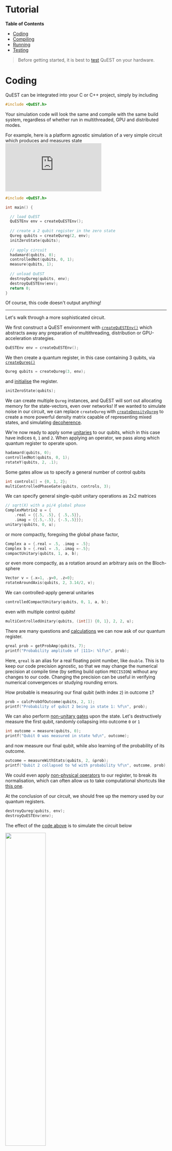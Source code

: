 Tutorial
======

**Table of Contents**
- [Coding](#coding)
- [Compiling](#compiling)
- [Running](#running)
- [Testing](#testing)

> Before getting started, it is best to [test](#testing) QuEST on your hardware.

# Coding

QuEST can be integrated into your C or C++ project, simply by including
```C
#include <QuEST.h>
```
Your simulation code will look the same and compile with the same build system, regardless of whether run in multithreaded, GPU and distributed modes.

For example, here is a platform agnostic simulation of a very simple circuit which produces and measures state  ![equation](https://latex.codecogs.com/gif.latex?C_0%28X_1%29%20H_0%20%7C00%5Crangle)
```C
#include <QuEST.h>

int main() {

  // load QuEST
  QuESTEnv env = createQuESTEnv();
  
  // create a 2 qubit register in the zero state
  Qureg qubits = createQureg(2, env);
  initZeroState(qubits);
	
  // apply circuit
  hadamard(qubits, 0);
  controlledNot(qubits, 0, 1);
  measure(qubits, 1);
	
  // unload QuEST
  destroyQureg(qubits, env); 
  destroyQuESTEnv(env);
  return 0;
}
```
Of course, this code doesn't output anything!


----------------------

Let's walk through a more sophisticated circuit.

We first construct a QuEST environment with [`createQuESTEnv()`](https://quest-kit.github.io/QuEST/group__type.html#ga8ba2c3388dd64d9348c3b091852d36d4) which abstracts away any preparation of multithreading, distribution or GPU-acceleration strategies.
```C
QuESTEnv env = createQuESTEnv();
```

We then create a quantum register, in this case containing 3 qubits, via [`createQureg()`](https://quest-kit.github.io/QuEST/group__type.html#ga3392816c0643414165c2f5caeec17df0)
```C
Qureg qubits = createQureg(3, env);
```
and [initialise](https://quest-kit.github.io/QuEST/group__init.html) the register.
```C
initZeroState(qubits);
```
We can create multiple `Qureg` instances, and QuEST will sort out allocating memory for the state-vectors, even over networks! If we wanted to simulate noise in our circuit, we can replace `createQureg` with [`createDensityQureg`](https://quest-kit.github.io/QuEST/group__type.html#ga93e55b6650b408abb30a1d4a8bce757c) to create a more powerful density matrix capable of representing mixed states, and simulating [decoherence](https://quest-kit.github.io/QuEST/group__decoherence.html).

We're now ready to apply some [unitaries](https://quest-kit.github.io/QuEST/group__unitary.html) to our qubits, which in this case have indices `0`, `1` and `2`.
When applying an operator, we pass along which quantum register to operate upon.
```C
hadamard(qubits, 0);
controlledNot(qubits, 0, 1);
rotateY(qubits, 2, .1);
```

Some gates allow us to specify a general number of control qubits
```C
int controls[] = {0, 1, 2};
multiControlledPhaseGate(qubits, controls, 3);
```

We can specify general single-qubit unitary operations as 2x2 matrices
```C
// sqrt(X) with a pi/4 global phase
ComplexMatrix2 u = {
    .real = {{.5, .5}, { .5,.5}},
    .imag = {{.5,-.5}, {-.5,.5}}};
unitary(qubits, 0, u);
```
or more compactly, foregoing the global phase factor,
```C
Complex a = {.real = .5, .imag = .5};
Complex b = {.real = .5, .imag =-.5};
compactUnitary(qubits, 1, a, b);
```
or even more compactly, as a rotation around an arbitrary axis on the Bloch-sphere
```C
Vector v = {.x=1, .y=0, .z=0};
rotateAroundAxis(qubits, 2, 3.14/2, v);
```

We can controlled-apply general unitaries
```C
controlledCompactUnitary(qubits, 0, 1, a, b);
```
even with multiple control qubits!
```C
multiControlledUnitary(qubits, (int[]) {0, 1}, 2, 2, u);
```

There are many questions and [calculations](https://quest-kit.github.io/QuEST/group__calc.html) we can now ask of our quantum register.
```C
qreal prob = getProbAmp(qubits, 7);
printf("Probability amplitude of |111>: %lf\n", prob);
```
Here, `qreal` is an alias for a real floating point number, like `double`. This is to keep our code precision agnostic, so that we may change the numerical precision at compile time (by setting build option `PRECISION`) without any changes to our code. Changing the precision can be useful in verifying numerical convergences or studying rounding errors.

How probable is measuring our final qubit (with index `2`) in outcome `1`?
```C
prob = calcProbOfOutcome(qubits, 2, 1);
printf("Probability of qubit 2 being in state 1: %f\n", prob);
```

We can also perform [non-unitary gates](https://quest-kit.github.io/QuEST/group__normgate.html) upon the state. Let's destructively measure the first qubit, randomly collapsing into outcome `0` or `1`
```C
int outcome = measure(qubits, 0);
printf("Qubit 0 was measured in state %d\n", outcome);
```
and now measure our final qubit, while also learning of the probability of its outcome.
```C
outcome = measureWithStats(qubits, 2, &prob);
printf("Qubit 2 collapsed to %d with probability %f\n", outcome, prob);
```
We could even apply [non-physical operators](https://quest-kit.github.io/QuEST/group__operator.html) to our register, to break its normalisation, which can often allow us to take computational shortcuts like [this one](https://arxiv.org/abs/2009.02823).

At the conclusion of our circuit, we should free up the memory used by our quantum registers.
```C
destroyQureg(qubits, env);
destroyQuESTEnv(env);
```

The effect of the [code above](tutorial_example.c) is to simulate the circuit below

<img src="https://github.com/QuEST-Kit/QuEST/raw/master/examples/tutorial_circuit.png" width="50%"> <br>

and after compiling (see section below) and running, gives psuedo-random output

> ```
> Probability amplitude of |111>: 0.498751
> Probability of qubit 2 being in state 1: 0.749178
> Qubit 0 was measured in state 1
> Qubit 2 collapsed to 1 with probability 0.998752
> ```

> ```
> Probability amplitude of |111>: 0.498751
> Probability of qubit 2 being in state 1: 0.749178
> Qubit 0 was measured in state 0
> Qubit 2 collapsed to 1 with probability 0.499604
> ```

QuEST uses the [Mersenne Twister](http://www.math.sci.hiroshima-u.ac.jp/~m-mat/MT/MT2002/emt19937ar.html) algorithm to generate random numbers used for randomly collapsing quantum states. The user can seed this RNG using [`seedQuEST()`](https://quest-kit.github.io/QuEST/group__debug.html#ga555451c697ea4a9d27389155f68fdabc), otherwise QuEST will by default create a seed from the current time and the process id.


> In distributed mode (see below), all code in your source files will be executed independently on every node. 
> To execute some code (e.g. printing) only on one node, use
> ```C
> QuESTEnv env = createQuESTEnv();
> 
> if (env.rank == 0)
>     printf("Only one node executes this print!");
> ```
> Such conditions are valid and always satisfied in code run on a single node.

----------------------------

# Compiling

QuEST uses [CMake](https://cmake.org/) (version `3.7` or higher) as its build system. Configure the build by supplying the below `-D[VAR=VALUE]` options after the `cmake ..` command. You can alternatively compile via [GNU Make](https://www.gnu.org/software/make/) directly with the provided [makefile](makefile).

> **Windows** users should install [CMake](https://cmake.org/download/) and [Build Tools](https://visualstudio.microsoft.com/downloads/#build-tools-for-visual-studio-2019), and run the below commands in the *Developer Command Prompt for VS*

To compile, run:
```console
mkdir build
cd build
cmake .. -DUSER_SOURCE="[FILENAME]"
make
```
where `[FILENAME]` is the name of your source file, including the file extension, relative to the root QuEST directory (above `build`). 

> Windows users should replace the final two build commands with
> ```bash 
> cmake .. -G "NMake Makefiles"
> nmake
> ```
> If using MSVC and NMake in this way fails, users can forego GPU acceleration, download
> [MinGW-w64](https://sourceforge.net/projects/mingw-w64/), and compile via 
> ```bash 
> cmake .. -G "MinGW Makefiles"
> make
> ```
> Compiling directly with `make` and the provided [makefile](makefile), copied to the root directory, may prove easier.

If your project contains multiple source files, separate them with semi-colons. For example,
```console
 -DUSER_SOURCE="source1.c;source2.cpp"
```


- To set the compilers used by cmake (to e.g. `gcc-6`), use
  ```console 
   -DCMAKE_C_COMPILER=gcc-6
  ```
  and similarly to set the C++ compiler (as used in GPU mode), use
  ```console 
   -DCMAKE_CXX_COMPILER=g++-6
  ```

- If you wish your executable to be named something other than `demo`, you can set this too by adding argument:
  ```console
   -DOUTPUT_EXE="myExecutable" 
  ```

- To compile your code to use multithreading, for parallelism on multi-core or multi-CPU systems, use
  ```console
  -DMULTITHREADED=1
  ```
  Before launching your executable, set the number of participating threads using `OMP_NUM_THREADS`. For example,
  ```console
  export OMP_NUM_THREADS=16
  ./myExecutable
  ```

- To compile your code to run on distributed or networked systems use
  ```console
   -DDISTRIBUTED=1
  ```
  Depending on your MPI implementation, your executable can be launched via
  ```console 
  mpirun -np [NUM_NODES] [EXEC]
  ```
  where `[NUM_NODES]` is the number of distributed compute nodes to use, and `[EXEC]` is the name of your executable. Note that QuEST *hybridises* multithreading and distribution. Hence you should set `[NUM_NODES]` to equal exactly the number of distinct compute nodes (which don't share memory), and set `OMP_NUM_THREADS` as above to assign the number of threads used on *each* compute node.

- To compile for GPU, use
  ```console
   -DGPUACCELERATED=1 -DGPU_COMPUTE_CAPABILITY=[CC] ..
  ```
  were `[CC]` is the compute cabability of your GPU, written without a decimal point. This can can be looked up at the [NVIDIA website](https://developer.nvidia.com/cuda-gpus).
  > Note that CUDA is not compatible with all compilers. To force `cmake` to use a 
  > compatible compiler, override `CMAKE_C_COMPILER` and `CMAKE_CXX_COMPILER`.  
  > For example, to compile for the [Quadro P6000](https://www.pny.com/nvidia-quadro-p6000)
  > with `gcc-6`: 
  > ```console 
  > cmake .. -DGPUACCELERATED=1 -DGPU_COMPUTE_CAPABILITY=61 \
  >          -DCMAKE_C_COMPILER=gcc-6 -DCMAKE_CXX_COMPILER=g++-6
  > ```

  QuEST can also run on AMD GPUs using HIP. For the HIP documentation see: [HIP programming guide](https://docs.amd.com/bundle/HIP-Programming-Guide-v5.3/page/Introduction_to_HIP_Programming_Guide.html).
  
  To compile for AMD GPUs, use
    ```console
    -DGPUACCELERATED=1 -DUSE_HIP=1 -DGPU_ARCH=[ARCH] ..
    ```
  where `[ARCH]` is the architecture of your GPU, for example `gfx90a`. A table for AMD GPU architectures can be looked up [HERE](https://llvm.org/docs/AMDGPUUsage.html#amdgpu-processor-table) 

- You can additionally customise the floating point precision used by QuEST's `qreal` type, via
  ```console
   -DPRECISION=1
   -DPRECISION=2
   -DPRECISION=4
  ```
  which uses single (`qreal = float`), double (`qreal = double`) and quad (`qreal = long double`) respectively.
  Using greater precision means more precise computation but at the expense of additional memory requirements and runtime.
  Checking results are unchanged when switching the precision can be a great test that your calculations are sufficiently precise.

After making changes to your code, you can quickly recompile using `make` directly, within the `build/` directory.

For a full list of available configuration parameters, use
```console
cmake -LH ..
```

For manual configuration (not recommended) you can change the `CMakeLists.txt` in the root QuEST directory. You can also directly modify [makefile](makefile), and compile using GNUMake directly, by copying [makefile](makefile) into the root repository directory and running 
```console 
make
```



----------------------------

# Running

## Locally

Once compiled as above, the compiled executable can be locally run from within the `build` directory.
```console
./myExecutable
```

- In multithreaded mode, the number of threads QuEST will use can be set by modifying `OMP_NUM_THREADS`, ideally to the number of available cores on your machine
  ```console
  export OMP_NUM_THREADS=8
  ./myExecutable
  ```
  
- In distributed mode, QuEST will uniformly divide every `Qureg` between a power-of-2 number of nodes, and can be launched with `mpirun`. For example, here using `8` nodes
  ```console
  mpirun -np 8 ./myExecutable
  ```
  If multithreading is also enabled, the number of threads used by each node can be set using `OMP_NUM_THREADS`. For example, here using `8` nodes with `16` threads on each (a total of `128` processors):
  ```console 
  export OMP_NUM_THREADS=16
  mpirun -np 8 ./myExecutable
  ```

- In GPU mode, the executable is launched directly via 
  ```console 
  ./myExecutable
  ```

## On supercomputers

There are no special requirements for running QuEST through job submission systems, like [SLURM](https://slurm.schedmd.com/documentation.html). Just call `./myExecutable` as you would any other binary.

For example, the [tutorial code](tutorial_example.c) can be run with on `4` distributed nodes (each with `8` cores) on a SLURM system using the following SLURM submission script
```console
#SBATCH --nodes=4
#SBATCH --ntasks-per-node=1

module load mvapich2

mkdir build
cd build
cmake .. -DDISTRIBUTED=1 -DMULTITHREADED=1
make

export OMP_NUM_THREADS=8
mpirun ./myExecutable
```
A [PBS](https://www.openpbs.org/) submission script like is similar
```console
#PBS -l select=4:ncpus=8

module purge
module load mvapich2

mkdir build
cd build
cmake -DDISTRIBUTED=1 ..
make

export OMP_NUM_THREADS=8
aprun -n 4 -d 8 -cc numa_node ./myExecutable
```

Running QuEST on a GPU is just a matter of specifying resources and the appropriate compilers
```console
#SBATCH --nodes=1
#SBATCH --ntasks-per-node=1
#SBATCH --gres=gpu:1 

#SBATCH --partition=gpu    ## name may vary

module purge
module load cuda  ## name may vary

mkdir build
cd build
cmake -DGPUACCELERATED=1 -DGPU_COMPUTE_CAPABILITY=[Compute capability] ..
make

./myExecutable
```

On each platform, there is no change to our source code or our QuEST interface. We simply recompile, and QuEST will utilise the available hardware (a GPU, shared-memory or distributed CPUs) to speedup our code.





----------------------------

# Testing

QuEST includes a comprehensive set of unit tests, to assure every function performs correctly. These are located in the [tests](../tests) directory (documented [here](https://quest-kit.github.io/QuEST/group__unittest.html)), and compare QuEST's optimised routines to slower, algorithmically distinct methods (documented [here](https://quest-kit.github.io/QuEST/group__testutilities.html)). It is a good idea to run these tests on your machine to check QuEST is properly configured, and especially so in GPU mode, to check you have correctly set [`GPU_COMPUTE_CAPABILITY`](https://developer.nvidia.com/cuda-gpus).

Tests should be compiled in a build directory within the root QuEST directory.
```console
mkdir build 
cd build
```
To compile, run:
```console 
cmake .. -DTESTING=ON
make
```
You can include additional CMake arguments to target your desired hardware, such as `-DDISTRIBUTION=1`.

Next, to launch all unit tests, run:
```console 
make test
```
You should see each function being tested in turn; some will be very fast, and some very slow. 
> This is because the tests run functions with every one of their possible inputs 
> (where possible).
> Functions with more possible inputs will hence take longer to test.
> The difference in testing time between different functions can hence be very large, and does not indicate a testing nor performance problem.

For example:
```
      Start   1: calcDensityInnerProduct
1/117 Test   #1: calcDensityInnerProduct .............   Passed    0.16 sec
      Start   2: calcExpecDiagonalOp
2/117 Test   #2: calcExpecDiagonalOp .................   Passed    0.07 sec
      Start   3: calcExpecPauliHamil
3/117 Test   #3: calcExpecPauliHamil .................   Passed    0.64 sec
      Start   4: calcExpecPauliProd
4/117 Test   #4: calcExpecPauliProd ..................   Passed   94.88 sec
```

You can also run the executable `build/tests/tests` directly, to see more statistics, and to make use of the Catch2 [command-line](https://github.com/catchorg/Catch2/blob/devel/docs/command-line.md)
```console 
./tests/tests

===============================================================================
All tests passed (99700 assertions in 117 test cases)
```

This is necessary to run the tests in distributed mode:
```console 
mpirun -np 8 tests/tests
```

Using the [command-line](https://github.com/catchorg/Catch2/blob/devel/docs/command-line.md) is especially useful for contributors to QuEST, for example to run only their new function:
```console 
./tests/tests myNewFunction
```
or a sub-test within:
```console 
./tests/tests myNewFunction -c "correctness" -c "density-matrix" -c "unnormalised"
```

Ideally, a new function should have its unit test run in every configuration of hardware (including #threads and #nodes) and precision. The below bash script automates this.
```bash
export f=myNewFunction    # function to test
export cc=30              # GPU compute-capability
export nt=16              # number of CPU threads

test() {
    cmake .. -DTESTING=ON -DPRECISION=$p \
             -DMULTITHREADED=$mt -DDISTRIBUTED=$d \
             -DGPUACCELERATED=$ga -DGPU_COMPUTE_CAPABILITY=$cc
             # insert additional cmake params here, if needed
    make
    export OMP_NUM_THREADS=$nt
    if (( $d == 1 )); then 
        mpirun -np $nn ./tests/tests $f
    else 
        ./tests/tests $f
    fi
}

# precision
for p in 1 2 4; do
    # serial
    mt=0 d=0 ga=0 test
    # multithreaded
    mt=1 d=0 ga=0 test
    # gpu 
    mt=0 d=0 ga=1 test
    # distributed (+multithreaded)
    for nn in 2 4 8 16; do
        mt=1 d=1 ga=0 test
    done
done
```
